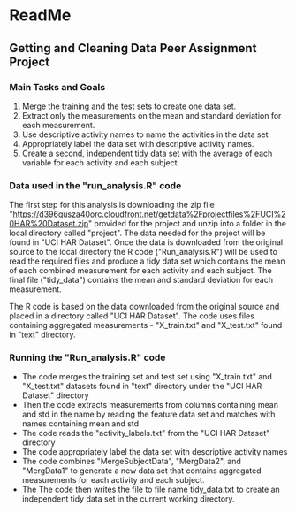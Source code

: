 ReadMe
======================
## Getting and Cleaning Data Peer Assignment Project

### Main Tasks and Goals

1.	Merge the training and the test sets to create one data set.
2.	Extract only the measurements on the mean and standard deviation for each measurement. 
3.	Use descriptive activity names to name the activities in the data set
4.	Appropriately label the data set with descriptive activity names. 
5.	Create a second, independent tidy data set with the average of each variable for each activity and each subject. 

### Data used in the "run_analysis.R" code

The first step for this analysis is downloading the zip file "https://d396qusza40orc.cloudfront.net/getdata%2Fprojectfiles%2FUCI%20HAR%20Dataset.zip" 
provided for the project and unzip into a folder in the local directory called "project". The data needed for the project will be found
in "UCI HAR Dataset". Once the data is downloaded from the original source to the local directory the R code ("Run_analysis.R") will be used
to read the required files and produce a tidy data set which contains the mean of each combined measurement for each activity and each subject. 
The final file ("tidy_data") contains the mean and standard deviation for each measurement.

The R code is based on the data downloaded from the original source and placed in a directory called "UCI HAR Dataset".
The code uses files containing aggregated measurements - "X_train.txt" and "X_test.txt" found in "text" directory.


### Running the "Run_analysis.R" code

- The code merges the training set and test set using "X_train.txt" and "X_test.txt" datasets found in "text" directory under the 
"UCI HAR Dataset" directory
- Then the code extracts measurements from columns containing mean and std in the name by reading the feature data set and matches with names 
containing mean and std
- The code reads the "activity_labels.txt" from the "UCI HAR Dataset" directory 
- The code appropriately label the data set with descriptive activity names
- The code combines "MergeSubjectData", "MergData2", and "MergData1" to generate a new data set that contains aggregated measurements for each activity and each subject.
- The The code then writes the file to file name tidy_data.txt to create an independent tidy data set in the current working directory.